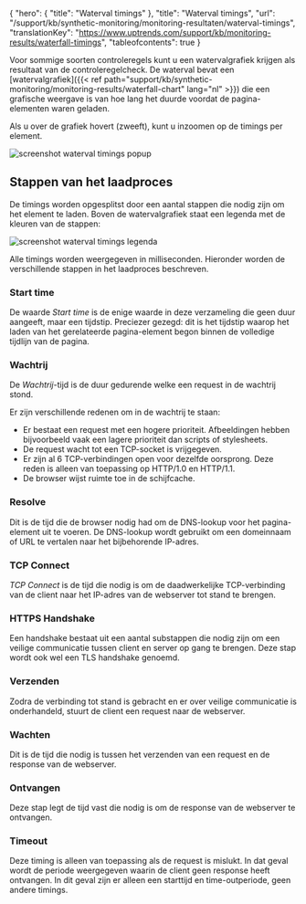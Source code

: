 {
  "hero": {
    "title": "Waterval timings"
  },
  "title": "Waterval timings",
  "url": "/support/kb/synthetic-monitoring/monitoring-resultaten/waterval-timings",
  "translationKey": "https://www.uptrends.com/support/kb/monitoring-results/waterfall-timings",
  "tableofcontents": true
}

Voor sommige soorten controleregels kunt u een watervalgrafiek krijgen als resultaat van de controleregelcheck. De waterval bevat een [watervalgrafiek]({{< ref path="support/kb/synthetic-monitoring/monitoring-results/waterfall-chart" lang="nl" >}}) die een grafische weergave is van hoe lang het duurde voordat de pagina-elementen waren geladen. 

Als u over de grafiek hovert (zweeft), kunt u inzoomen op de timings per element. 

![screenshot waterval timings popup](/img/content/scr_waterfall_chart-popup-detail.min.png)

## Stappen van het laadproces

De timings worden opgesplitst door een aantal stappen die nodig zijn om het element te laden. Boven de watervalgrafiek staat een legenda met de kleuren van de stappen: 

![screenshot waterval timings legenda](/img/content/scr_waterfall_chart-timings-legend.min.png)

Alle timings worden weergegeven in milliseconden. Hieronder worden de verschillende stappen in het laadproces beschreven.

### Start time

De waarde *Start time* is de enige waarde in deze verzameling die geen duur aangeeft, maar een tijdstip. Preciezer gezegd: dit is het tijdstip waarop het laden van het gerelateerde pagina-element begon binnen de volledige tijdlijn van de pagina.

### Wachtrij

De *Wachtrij*-tijd is de duur gedurende welke een request in de wachtrij stond.

Er zijn verschillende redenen om in de wachtrij te staan:

- Er bestaat een request met een hogere prioriteit. Afbeeldingen hebben bijvoorbeeld vaak een lagere prioriteit dan scripts of stylesheets.
- De request wacht tot een TCP-socket is vrijgegeven.
- Er zijn al 6 TCP-verbindingen open voor dezelfde oorsprong. Deze reden is alleen van toepassing op HTTP/1.0 en HTTP/1.1. 
- De browser wijst ruimte toe in de schijfcache.

### Resolve

Dit is de tijd die de browser nodig had om de DNS-lookup voor het pagina-element uit te voeren. De DNS-lookup wordt gebruikt om een domeinnaam of URL te vertalen naar het bijbehorende IP-adres.

### TCP Connect

*TCP Connect* is de tijd die nodig is om de daadwerkelijke TCP-verbinding van de client naar het IP-adres van de webserver tot stand te brengen.

### HTTPS Handshake

Een handshake bestaat uit een aantal substappen die nodig zijn om een veilige communicatie tussen client en server op gang te brengen. Deze stap wordt ook wel een TLS handshake genoemd. 

### Verzenden

Zodra de verbinding tot stand is gebracht en er over veilige communicatie is onderhandeld, stuurt de client een request naar de webserver. 

### Wachten

Dit is de tijd die nodig is tussen het verzenden van een request en de response van de webserver.

### Ontvangen

Deze stap legt de tijd vast die nodig is om de response van de webserver te ontvangen.

### Timeout

Deze timing is alleen van toepassing als de request is mislukt. In dat geval wordt de periode weergegeven waarin de client geen response heeft ontvangen. In dit geval zijn er alleen een starttijd en time-outperiode, geen andere timings.
